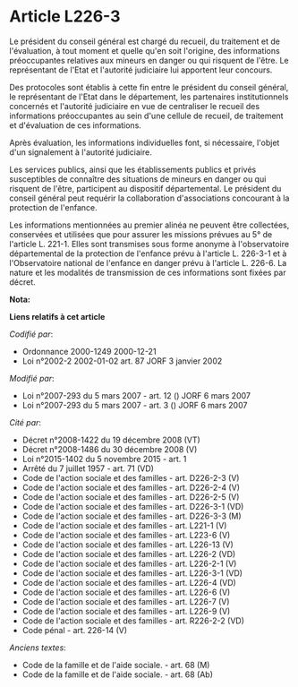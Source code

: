 # Article L226-3

Le président du conseil général est chargé du recueil, du traitement et de l'évaluation, à tout moment et quelle qu'en soit
l'origine, des informations préoccupantes relatives aux mineurs en danger ou qui risquent de l'être. Le représentant de
l'Etat et l'autorité judiciaire lui apportent leur concours.

Des protocoles sont établis à cette fin entre le président du conseil général, le représentant de l'Etat dans le département,
les partenaires institutionnels concernés et l'autorité judiciaire en vue de centraliser le recueil des informations
préoccupantes au sein d'une cellule de recueil, de traitement et d'évaluation de ces informations.

Après évaluation, les informations individuelles font, si nécessaire, l'objet d'un signalement à l'autorité judiciaire.

Les services publics, ainsi que les établissements publics et privés susceptibles de connaître des situations de mineurs en
danger ou qui risquent de l'être, participent au dispositif départemental. Le président du conseil général peut requérir la
collaboration d'associations concourant à la protection de l'enfance.

Les informations mentionnées au premier alinéa ne peuvent être collectées, conservées et utilisées que pour assurer les
missions prévues au 5° de l'article L. 221-1. Elles sont transmises sous forme anonyme à l'observatoire départemental de la
protection de l'enfance prévu à l'article L. 226-3-1 et à l'Observatoire national de l'enfance en danger prévu à l'article L.
226-6. La nature et les modalités de transmission de ces informations sont fixées par décret.

**Nota:**



**Liens relatifs à cet article**

_Codifié par_:

  - Ordonnance 2000-1249 2000-12-21
  - Loi n°2002-2 2002-01-02 art. 87 JORF 3 janvier 2002

_Modifié par_:

  - Loi n°2007-293 du 5 mars 2007 - art. 12 () JORF 6 mars 2007
  - Loi n°2007-293 du 5 mars 2007 - art. 3 () JORF 6 mars 2007

_Cité par_:

  - Décret n°2008-1422 du 19 décembre 2008 (VT)
  - Décret n°2008-1486 du 30 décembre 2008 (V)
  - Loi n°2015-1402 du 5 novembre 2015 - art. 1
  - Arrêté du 7 juillet 1957 - art. 71 (VD)
  - Code de l'action sociale et des familles - art. D226-2-3 (V)
  - Code de l'action sociale et des familles - art. D226-2-4 (V)
  - Code de l'action sociale et des familles - art. D226-2-5 (V)
  - Code de l'action sociale et des familles - art. D226-3-1 (VD)
  - Code de l'action sociale et des familles - art. D226-3-3 (M)
  - Code de l'action sociale et des familles - art. L221-1 (V)
  - Code de l'action sociale et des familles - art. L223-6 (V)
  - Code de l'action sociale et des familles - art. L226-13 (V)
  - Code de l'action sociale et des familles - art. L226-2 (VD)
  - Code de l'action sociale et des familles - art. L226-2-1 (V)
  - Code de l'action sociale et des familles - art. L226-3-1 (VD)
  - Code de l'action sociale et des familles - art. L226-4 (VD)
  - Code de l'action sociale et des familles - art. L226-6 (V)
  - Code de l'action sociale et des familles - art. L226-7 (V)
  - Code de l'action sociale et des familles - art. L226-9 (V)
  - Code de l'action sociale et des familles - art. R226-2-2 (VD)
  - Code pénal - art. 226-14 (V)

_Anciens textes_:

  - Code de la famille et de l'aide sociale. - art. 68 (M)
  - Code de la famille et de l'aide sociale. - art. 68 (Ab)
